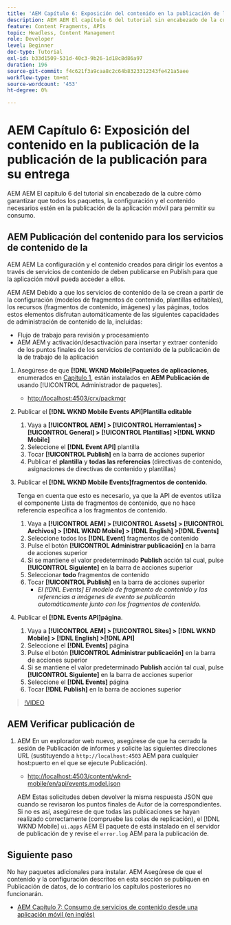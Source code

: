 ```yaml
---
title: 'AEM Capítulo 6: Exposición del contenido en la publicación de la publicación de la documentación como JSON: Servicios de contenido'
description: AEM AEM El capítulo 6 del tutorial sin encabezado de la cubre cómo garantizar que todos los paquetes, la configuración y el contenido necesarios estén en la publicación para permitir el consumo desde la aplicación móvil.
feature: Content Fragments, APIs
topic: Headless, Content Management
role: Developer
level: Beginner
doc-type: Tutorial
exl-id: b33d1509-531d-40c3-9b26-1d18c8d86a97
duration: 196
source-git-commit: f4c621f3a9caa8c2c64b8323312343fe421a5aee
workflow-type: tm+mt
source-wordcount: '453'
ht-degree: 0%

---
```


# AEM Capítulo 6: Exposición del contenido en la publicación de la publicación de la publicación para su entrega

AEM AEM El capítulo 6 del tutorial sin encabezado de la cubre cómo garantizar que todos los paquetes, la configuración y el contenido necesarios estén en la publicación de la aplicación móvil para permitir su consumo.

## AEM Publicación del contenido para los servicios de contenido de la

AEM AEM La configuración y el contenido creados para dirigir los eventos a través de servicios de contenido de deben publicarse en Publish para que la aplicación móvil pueda acceder a ellos.

AEM AEM Debido a que los servicios de contenido de la se crean a partir de la configuración (modelos de fragmentos de contenido, plantillas editables), los recursos (fragmentos de contenido, imágenes) y las páginas, todos estos elementos disfrutan automáticamente de las siguientes capacidades de administración de contenido de la, incluidas:

* Flujo de trabajo para revisión y procesamiento
* AEM AEM y activación/desactivación para insertar y extraer contenido de los puntos finales de los servicios de contenido de la publicación de la de trabajo de la aplicación

1. Asegúrese de que **[!DNL WKND Mobile]Paquetes de aplicaciones**, enumerados en [Capítulo 1](./chapter-1.md#wknd-mobile-application-packages), están instalados en **AEM Publicación de** usando [!UICONTROL Administrador de paquetes].
   * [http://localhost:4503/crx/packmgr](http://localhost:4503/crx/packmgr)

1. Publicar el **[!DNL WKND Mobile Events API]Plantilla editable**
   1. Vaya a **[!UICONTROL AEM] > [!UICONTROL Herramientas] > [!UICONTROL General] > [!UICONTROL Plantillas] >[!DNL WKND Mobile]**
   1. Seleccione el **[!DNL Event API]** plantilla
   1. Tocar **[!UICONTROL Publish]** en la barra de acciones superior
   1. Publicar el **plantilla** y **todas las referencias** (directivas de contenido, asignaciones de directivas de contenido y plantillas)

1. Publicar el **[!DNL WKND Mobile Events]fragmentos de contenido**.

   Tenga en cuenta que esto es necesario, ya que la API de eventos utiliza el componente Lista de fragmentos de contenido, que no hace referencia específica a los fragmentos de contenido.

   1. Vaya a **[!UICONTROL AEM] > [!UICONTROL Assets] > [!UICONTROL Archivos] > [!DNL WKND Mobile] > [!DNL English] >[!DNL Events]**
   1. Seleccione todos los **[!DNL Event]** fragmentos de contenido
   1. Pulse el botón **[!UICONTROL Administrar publicación]** en la barra de acciones superior
   1. Si se mantiene el valor predeterminado **Publish** acción tal cual, pulse **[!UICONTROL Siguiente]** en la barra de acciones superior
   1. Seleccionar **todo** fragmentos de contenido
   1. Tocar **[!UICONTROL Publish]** en la barra de acciones superior
      * *El [!DNL Events] El modelo de fragmento de contenido y las referencias a imágenes de evento se publicarán automáticamente junto con los fragmentos de contenido.*

1. Publicar el **[!DNL Events API]página**.
   1. Vaya a **[!UICONTROL AEM] > [!UICONTROL Sites] > [!DNL WKND Mobile] > [!DNL English] >[!DNL API]**
   1. Seleccione el **[!DNL Events]** página
   1. Pulse el botón **[!UICONTROL Administrar publicación]** en la barra de acciones superior
   1. Si se mantiene el valor predeterminado **Publish** acción tal cual, pulse **[!UICONTROL Siguiente]** en la barra de acciones superior
   1. Seleccione el **[!DNL Events]** página
   1. Tocar **[!DNL Publish]** en la barra de acciones superior

>[!VIDEO](https://video.tv.adobe.com/v/28343?quality=12&learn=on)

## AEM Verificar publicación de

1. AEM En un explorador web nuevo, asegúrese de que ha cerrado la sesión de Publicación de informes y solicite las siguientes direcciones URL (sustituyendo a `http://localhost:4503` AEM para cualquier host:puerto en el que se ejecute Publicación).

   * [http://localhost:4503/content/wknd-mobile/en/api/events.model.json](http://localhost:4503/content/wknd-mobile/en/api/events.model.tidy.json)

   AEM Estas solicitudes deben devolver la misma respuesta JSON que cuando se revisaron los puntos finales de Autor de la correspondientes. Si no es así, asegúrese de que todas las publicaciones se hayan realizado correctamente (compruebe las colas de replicación), el [!DNL WKND Mobile] `ui.apps` AEM El paquete de está instalado en el servidor de publicación de y revise el `error.log` AEM para la publicación de.

## Siguiente paso

No hay paquetes adicionales para instalar. AEM Asegúrese de que el contenido y la configuración descritos en esta sección se publiquen en Publicación de datos, de lo contrario los capítulos posteriores no funcionarán.

* [AEM Capítulo 7: Consumo de servicios de contenido desde una aplicación móvil (en inglés)](./chapter-7.md)
